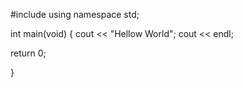 #include<iostream>
using namespace std;

int main(void)
{
  cout << "Hellow World";
  cout << endl;
  
  return 0;
  
 }
